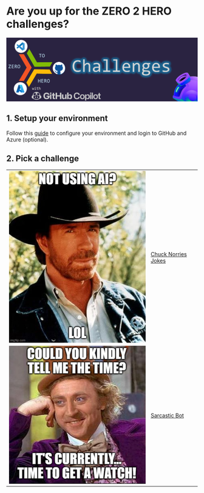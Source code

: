 # Are you up for the ZERO 2 HERO challenges?

![image](../media/banners/challenges.PNG)

## 1. Setup your environment

Follow this [guide](../journeys/setup/) to configure your environment and login to GitHub and Azure (optional).

## 2. Pick a challenge

|  |  | 
| -------- | -------- | 
| ![image](../media/chuck.jpg)   | [Chuck Norries Jokes](./chucknorris/)   | 
| ![image](../media/sarcastic.png)   | [Sarcastic Bot](./sarcasticbot/)   | 

